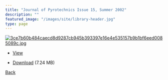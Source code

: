 ```yaml
---
title: "Journal of Pyrotechnics Issue 15, Summer 2002"
description: ""
featured_image: "/images/site/library-header.jpg"
type: page
---
```


<a href="https://drive.google.com/uc?export=view&id=1AWHDRX4HOt-Wg1hESndT9SJiY3lupCr3" target="_blank">![3ce7b60b484caecd8d9287cb945b393397e16e4e535157b9b1bf6eed0085089c.jpg](https://drive.google.com/uc?export=view&id=1eVPMfQcTPVwdpFCHj3ms7Bc2ni89Dx9H)</a>
* <a href="https://drive.google.com/uc?export=view&id=1AWHDRX4HOt-Wg1hESndT9SJiY3lupCr3" target="_blank">View</a>

* [Download](https://drive.google.com/uc?export=download&id=1AWHDRX4HOt-Wg1hESndT9SJiY3lupCr3) (7.24 MB)

[Back](/library/)
